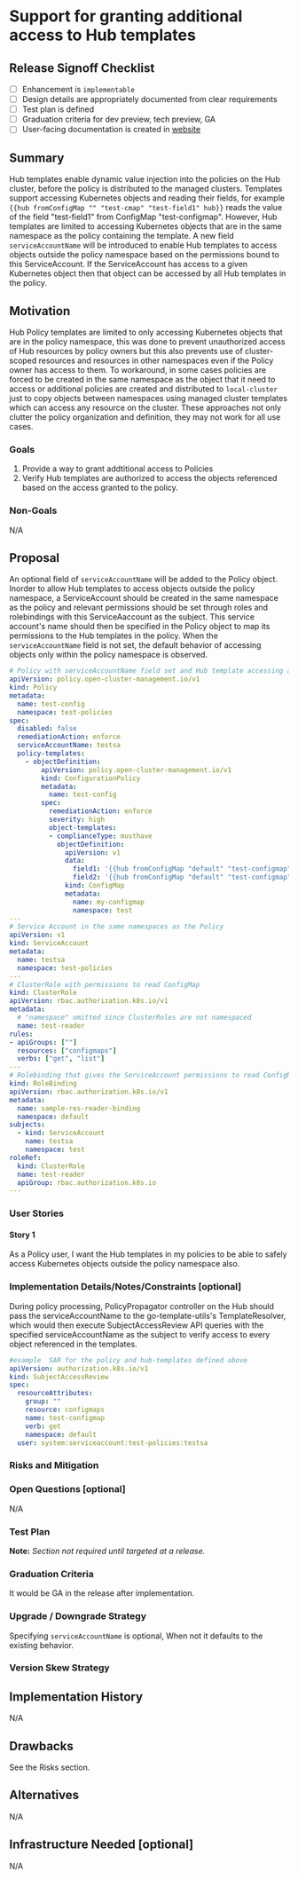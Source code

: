 # Support for granting additional access to Hub templates  

## Release Signoff Checklist

- [ ] Enhancement is `implementable`
- [ ] Design details are appropriately documented from clear requirements
- [ ] Test plan is defined
- [ ] Graduation criteria for dev preview, tech preview, GA
- [ ] User-facing documentation is created in
      [website](https://github.com/open-cluster-management-io/open-cluster-management-io.github.io/)

## Summary

Hub templates enable dynamic value injection into the policies on the Hub cluster, before the policy is distributed  to the managed clusters.  Templates support accessing Kubernetes objects and reading their fields, for example `{{hub fromConfigMap "" "test-cmap" "test-field1" hub}}` reads the value of the field "test-field1" from ConfigMap "test-configmap".  However,  Hub templates are limited to accessing Kubernetes objects that are in the same namespace as the policy containing the template. A new field `serviceAccountName` will be introduced to enable Hub templates to access objects outside the policy namespace based on the permissions bound to this ServiceAccount. If the ServiceAccount has access to a given Kubernetes object then that object can be accessed by all  Hub templates in the policy. 

## Motivation

Hub Policy templates are limited to only accessing Kubernetes objects that are in the policy namespace, this was done to prevent unauthorized access of Hub resources by policy owners but this also prevents  use of cluster-scoped resources and resources in other namespaces even if the Policy owner has access to them.  To workaround, in some cases policies are forced to be created in the same namespace as the object that it need to access or additional policies are created and distributed to `local-cluster` just to copy objects between namespaces  using managed cluster templates which can access any resource on the cluster. These approaches not only clutter the policy organization and definition, they may not work for all use cases.

### Goals

1. Provide a way to grant addtitional access to Policies
2. Verify Hub templates are authorized to access the objects referenced based on the access granted to the policy.

### Non-Goals

N/A

## Proposal

An optional field of `serviceAccountName` will be added to the Policy object. Inorder to allow Hub templates to access objects outside the policy namespace, a ServiceAccount should be created in the same namespace as the policy and relevant permissions should be set through roles and rolebindings with this ServiceAaccount as the subject. This service account's name should then be specified in the Policy object to map its permissions to the Hub templates in the policy. When the `serviceAccountName` field is not set, the default behavior of accessing objects only within the policy namespace is observed.

```yaml
# Policy with serviceAccountName field set and Hub template accessing a ConfigMap (is in ns 'default' which is not in the policy namespace i.e 'test-policies')
apiVersion: policy.open-cluster-management.io/v1
kind: Policy
metadata:
  name: test-config
  namespace: test-policies
spec:
  disabled: false
  remediationAction: enforce
  serviceAccountName: testsa
  policy-templates:
    - objectDefinition:
        apiVersion: policy.open-cluster-management.io/v1
        kind: ConfigurationPolicy
        metadata:
          name: test-config
        spec:
          remediationAction: enforce
          severity: high
          object-templates: 
          - complianceType: musthave
            objectDefinition:
              apiVersion: v1
              data:
                field1: '{{hub fromConfigMap "default" "test-configmap" "test-field1" hub}}'
                field2: '{{hub fromConfigMap "default" "test-configmap" "test-field1" hub}}'
              kind: ConfigMap
              metadata:
                name: my-configmap
                namespace: test
---
# Service Account in the same namespaces as the Policy
apiVersion: v1
kind: ServiceAccount
metadata:
  name: testsa
  namespace: test-policies
---
# ClusterRole with permissions to read ConfigMap
kind: ClusterRole
apiVersion: rbac.authorization.k8s.io/v1
metadata:
  # "namespace" omitted since ClusterRoles are not namespaced
  name: test-reader
rules:
- apiGroups: [""]
  resources: ["configmaps"]
  verbs: ["get", "list"]
---
# Rolebinding that gives the ServiceAccount permissions to read ConfigMap   in namespace "default"
kind: RoleBinding
apiVersion: rbac.authorization.k8s.io/v1
metadata:
  name: sample-res-reader-binding
  namespace: default
subjects:
  - kind: ServiceAccount
    name: testsa
    namespace: test
roleRef:
  kind: ClusterRole
  name: test-reader
  apiGroup: rbac.authorization.k8s.io
---
```

### User Stories

#### Story 1

As a Policy user, I want the Hub templates in my policies to be able to safely access Kubernetes objects outside the policy namespace also.

### Implementation Details/Notes/Constraints [optional]

During policy processing, PolicyPropagator controller on the Hub should pass the serviceAccountName to the go-template-utils's  TemplateResolver, which would then execute SubjectAccessReview API queries  with the specified serviceAccountName as the subject to verify access to every object referenced in the templates.

```yaml
#example  SAR for the policy and hub-templates defined above
apiVersion: authorization.k8s.io/v1
kind: SubjectAccessReview
spec:
  resourceAttributes:
    group: ""
    resource: configmaps
    name: test-configmap
    verb: get
    namespace: default
  user: system:serviceaccount:test-policies:testsa
```
### Risks and Mitigation

### Open Questions [optional]

N/A

### Test Plan

**Note:** _Section not required until targeted at a release._

### Graduation Criteria

It would be GA in the release after implementation.

### Upgrade / Downgrade Strategy

Specifying `serviceAccountName` is optional, When not it defaults to the existing behavior.

### Version Skew Strategy

## Implementation History

N/A

## Drawbacks

See the Risks section.

## Alternatives

N/A

## Infrastructure Needed [optional]

N/A
